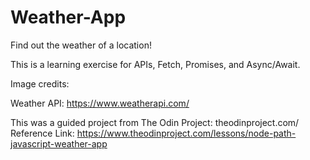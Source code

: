 # Weather-App

Find out the weather of a location!

This is a learning exercise for APIs, Fetch, Promises, and Async/Await.

Image credits:


Weather API: https://www.weatherapi.com/


This was a guided project from The Odin Project: theodinproject.com/
Reference Link: https://www.theodinproject.com/lessons/node-path-javascript-weather-app

